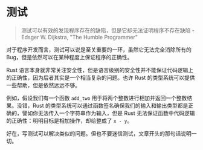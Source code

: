 # 测试

> 测试可以有效的发现程序存在的缺陷，但是它却无法证明程序不存在缺陷 - Edsger W. Dijkstra, "The Humble Programmer"

对于程序开发而言，测试可以说是至关重要的一环，虽然它无法完全消除所有的 Bug，但是依然可以在某种程度上保证程序的正确性。

Rust 语言本身就非常关注安全性，但是语言级别的安全性并不能保证代码逻辑上的正确性，因为后者其实是一个相当复杂的问题。也许 Rust 的类型系统可以提供一些帮助，但是依然远远不够。

例如，假设我们有一个函数 `add_two` 用于将两个整数进行相加并返回一个整数结果。没错，Rust 的类型系统可以通过函数签名确保我们的输入和输出类型都是正确的，譬如你无法传入一个字符串作为输入，但是 Rust 无法保证函数中代码逻辑的正确性：明明目标是相加操作，却给整成了 `x - y`。

好在，写测试可以解决类似的问题。但也不要迷信测试，文章开头的那句话说明一切。

